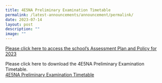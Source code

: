 ```yaml
---
title: 4E5NA Preliminary Examination Timetable
permalink: /latest-announcements/announcement/permalink/
date: 2023-07-14
layout: post
description: ""
image: ""
---
```

[Please click here to access the school’s Assessment Plan and Policy for 2023](https://www.bartleysec.moe.edu.sg/our-holistic-curriculum/instructional-programmes/assessment-matters/)
<br>

Please click here to download the 4E5NA Preliminary Examination Timetable. <br>
[4E5NA Preliminary Examination Timetable](/files/4e5na%20prelim%20timetable%202023%2013%20jul.pdf)